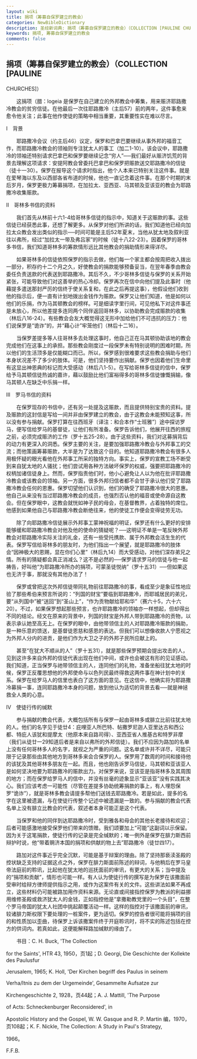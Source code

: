 ```yaml
---
layout: wiki
title: 捐项（筹募自保罗建立的教会）
categories: NewBibleDictionary
description: 圣经新词典: 捐项（筹募自保罗建立的教会）（COLLECTION [PAULINE CHURCHES]）
keywords: 捐项, 筹募自保罗建立的教会
comments: false
---
```


## 捐项（筹募自保罗建立的教会）（COLLECTION [PAULINE

CHURCHES]）

　　这捐项（腊：logeia 是保罗在自己建立的外邦教会中筹集，用来赈济耶路撒冷教会的贫穷信徒。在他最后一次往耶路撒冷（主后57）前的两年，这件事愈来愈令他关注；此事在他作使徒的策略中相当重要，其重要性实在难以尽言。

Ⅰ　背景

　　耶路撒冷会议（约主后46）议定，保罗和巴拿巴要继续从事外邦的福音工作，而耶路撒冷教会的领袖则专注犹太人的事工（加二1-10）。该会议中，耶路撒冷的领袖还特别请求巴拿巴和保罗要继续记念“穷人”──我们最好从赈济饥荒的背景去理解这项请求：安提阿教会曾委托巴拿巴和保罗把赈款送交耶路撒冷的信徒（徒十一30）。保罗在报导这个请求时指出，他个人本来已特别关注这件事。就是在爱琴海以东及以西部各省布道的时候，他也一直记念着这件事。在那个时期的末后岁月，保罗更极力筹募捐项，在加拉太、亚西亚、马其顿及亚该亚的教会为耶路撒冷收集赈款。

Ⅱ　哥林多书信的资料

　　我们首先从林前十六1-4给哥林多信徒的指示中，知道关于这赈款的事。这些信徒已经获悉此事，还想了解更多。从保罗对他们所讲的话，我们知道他已经向加拉太众教会发出类似的指示──时间可能是主后52年夏末，当他从犹太地及叙利亚往以弗所，经过“加拉太一带及弗吕家”的时候（徒十八22-23）。因着保罗的哥林多书信，我们知道哥林多的筹款情形远比其他教会的捐助情形来得详尽。

　　如果哥林多的信徒依照保罗的指示去做，他们每一个家主都会按周把收入拨出一部分，积存约十二个月之久，好使教会的捐款能够预备妥当，在翌年春季由教会委任负责送款的代表送到耶路撒冷。其后不久，不少哥林多信徒与保罗的关系开始紧张，可能导致他们对这善举的热心冷却。保罗再次在信中向他们提及此事时（他藉提多遣送那封严厉的信终于使关系复和，在此之后再提这事），他假设他们收到他的指示后，便一直有计划地拨出金钱作为赈款。保罗又让他们知道，他是如何以他们的乐捐，作为马其顿教会的榜样。可是细读字里行间，可见他私下对这件事还是未放心，所以他差提多连同两个同伴返回哥林多，以协助教会完成赈款的收集（林后八16-24）。有些教会会友大概觉得这无形中加给他们不可违抗的压力：他们说保罗是“诡诈”的，并“藉心计”牢笼他们（林后十二16）。

　　当保罗差提多等人往哥林多去处理这事时，他自己正在马其顿协助该地的教会完成他们在这事上的承担。那些教会刚度过一段保罗未有特别说明的困难时期，所以他们的生活顶多是仅能糊口而已。所以，保罗感到很难要求这些教会捐助与他们本身状况差不了多少的肢体。可是，他们坚持要作出捐献。保罗也因着他们生命里有这显出神恩典的标记而大受感动（林后八1-5）。在写给哥林多信徒的信中，保罗给予马其顿信徒热诚的嘉许，藉以鼓励比他们富裕得多的哥林多信徒慷慨捐输，像马其顿人在缺乏中乐捐一样。

Ⅲ　罗马书信的资料

　　在保罗现存的书信中，还有另一处提及这赈款，而且提供特别宝贵的资料。提及赈款的这封信是写给一间并非由保罗建立的教会，由于这教会未能预知这事，所以没有参与捐献。保罗打算在往西班牙〔译注：和合本作“士班雅”〕途中探访罗马，便写信给罗马的基督徒，让他们有所准备。保罗告诉他们，他展开往西的旅程之前，必须完成赈济的工作（罗十五25-28）。由于这些资料，我们对这募捐背后的动力有更深入的洞悉。保罗主要的关注，是要加强耶路撒冷教会与外邦事工的交流；而他策画筹募赈款，大半是为了达致这个目的。他知道耶路撒冷教会有很多人用极怀疑的眼光看他在外邦事工所采的独特方向。事实上，保罗的宣教工场不断受到来自犹太地的人骚扰；他们尝试用各种方法破坏保罗的权威，强要把耶路撒冷的权柄加诸信徒身上。然而，保罗指责他们时，他小心避免让人以为他在批评耶路撒冷教会或该教会的领袖。另一方面，很多外邦归信者都不会甘于承认他们受了耶路撒冷教会任何的恩惠。保罗切望他们认识到，他们的确受了耶路撒冷很大的恩惠。他自己从来没有当过耶路撒冷教会的成员，也强烈否认他的福音或使命源自这教会。但在保罗眼中，这教会就恍如神子民的母会，在基督教界，占着独特的席位。他感到如果他自己与耶路撒冷教会断绝往来，他的使徒工作便会变得徒劳无功。

　　除了向耶路撒冷信徒展示外邦事工蒙神祝福的明证，保罗还有什么更好的安排能够缓和耶路撒冷教会对他及他的使命的猜疑呢？──这明证不单是一笔反映外邦教会对耶路撒冷实际关注的礼金，还有一些受托携款、属于外邦教会活生生的代表。保罗写信给哥林多的朋友时，为他们指出一个展望，就是耶路撒冷的肢体会“因神极大的恩赐，显在你们心里”（林后九14）而大受感动，对他们深存弟兄之情。所有的猜疑都会真正消减么？这不是必然的──保罗请求罗马的信徒与他一起祷告，好叫他“为耶路撒冷所办的捐项，可蒙圣徒悦纳”（罗十五31）──但如果这也无济于事，那就没有其他办法了！

　　保罗或曾把这次外邦信徒带同礼物前往耶路撒冷的事，看成至少是象征性地应验了那些希伯来预言所说的：“列国的财宝”要临到耶路撒冷，而耶城居民的弟兄，要“从列国中”被“送回”到“圣山上”，“作为贡物献给耶和华”（赛六十5，六十六20）。不过，如果保罗想起那些预言，也许耶路撒冷的领袖亦一样想起，但却得出不同的结论。经文在原来的背景中，列国的财宝是外邦人带到耶路撒冷的贡物，以表示承认她至高无上。在保罗的眼中，由他带领信主的人对耶路撒冷赈款的捐助，是一种乐意的馈送，是基督徒恩慈和感恩的表达。但我们可以想像收款人宁愿视之为外邦人分内的进贡，是他们作为大卫之子的外邦子民所应献上的。

　　甚至“在犹大不顺从的人”（罗十五31），就是那些保罗预期会提出攻击的人，见到这许多来自外邦的信徒代表出现在他们中间，或许也会被这有形的见证感动。我们知道，正当保罗与祂带领信主的人，连同他们的礼物，准备坐船往犹太地的时候，保罗正反覆思想他的外邦使命与以色列民最终得救这两件事在神计划中的关系。保罗在给罗马人的信里也表白了这方面的意见。在这信中，他确实将为耶路撒冷募捐一事，连同耶路撒冷本身的问题，放到他认为适切的背景去看──就是神拯救全人类的心意。

Ⅳ　使徒行传的缄默

　　参与捐献的教会代表，大概包括所有与保罗一起由哥林多或腓立比前往犹太地的人。他们的名字见于徒廿4：庇哩亚人所巴特、帖撒罗尼迦人亚里达古和西公都、特庇人该犹和提摩太（他原本来自路司得）、亚西亚省人推基古和特罗非摩（我们从徒廿一29知道后者是来自以弗所的外邦信徒）。我们不应因为路加的名单上没有任何哥林多人的名字，就视之为严重的问题。这名单或许并不详尽，可能只限于记录那些由其他地方到哥林多来会合保罗的人。保罗用了数周的时间和接待他的该犹及其他哥林多朋友在一起。而且，他也刚告诉罗马信徒，马其顿和亚该亚人是如何坚决地要为耶路撒冷的赈款出力。对保罗来说，亚该亚是指哥林多及其周围的地方；而在保罗给罗马人的信中，并没有丝毫的迹象显示“亚该亚”没有实践其决心。我们应该考虑一可能性（尽管在差提多协助统筹捐款的事上，有人埋怨保罗“诡诈”），就是哥林多教会请提多帮他们送钱去耶路撒冷。若是如此，提多的名字在这里被遗漏，与在使徒行传整个记述中被遗漏是一致的。参与捐献的教会代表名单上没有腓立比教会的代表，叙述者本身可能正是这个代表。

　　当保罗和他的同伴到达耶路撒冷时，受到雅各和母会的其他长老接待和欢迎；后者可能感激地接受保罗他们带来的馈赠。我们颂要加上“可能”这副词以示保留。因为关于这笔捐款，使徒行传的记录是完全缄默的；唯一例外是保罗在腓力斯西前辩护时说，他“带着赒济本国的捐项和供献的物上去”耶路撒冷（徒廿四17）。

　　路加对这件事近乎完全沉默，可能是基于辩案的理由。除了坚持那亵渎圣殿的控状缺乏支持的证据这点之外，保罗在腓力斯面前陈述的辩词，与他稍后在罗马皇帝法庭前的聆讯，比起他在犹太地的巡抚面前的审讯，有更大的关系；当中提及的“捐项和贡献”，情形也可能一样。有人认为使徒行传的撰写是为保罗在该撒面前受审时给辩方律师提供指示之用，或作为这案件有关的文件。这些讲法如果不再成立，这些材料仍可能被路加用作资料来源。无论直或间接指控保罗为教派的利益挪用维修圣殿或救济犹太人的金钱，正如指控他是“拿撒勒教党里的一个头目”，在整个罗马帝国的犹太人社团中挑起颠覆活动一样。这样的指控对于该撒面前的审讯，较诸腓力斯权限下要处理的一桩案件，更为适切。保罗的控告者很可能将捐项的目的和性质加以歪曲，待保罗上诉该撒案件终于开庭聆讯时，将不实的陈述包括在控方的供词内。若真如此，这便能解释路加缄默的缘由了。

　　书目：C. H. Buck, 'The Collection

for the Saints', HTR 43, 1950，页1起；D. Georgi, Die Geschichte der Kollekte des Paulusfur

Jerusalem, 1965; K. Holl, 'Der Kirchen begriff des Paulus in seinem

Verha/ltnis zu dem der Urgemeinde', Gesammelte Aufsatze zur

Kirchengeschichte 2, 1928，页44起；A. J. Mattill, 'The Purpose

of Acts: Schneckenburger Reconsidered', in

Apostolic History and the Gospel, W. W. Gasque and R. P. Martin 编，1970，页108起；K. F. Nickle, The Collection: A Study in Paul's Strategy,

1966。

F.F.B.








